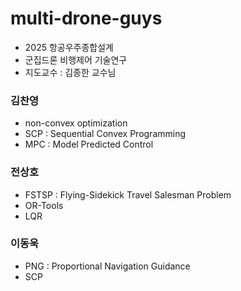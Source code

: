 # multi-drone-guys
- 2025 항공우주종합설계
- 군집드론 비행제어 기술연구
- 지도교수 : 김종한 교수님

### 김찬영
- non-convex optimization
- SCP : Sequential Convex Programming
- MPC : Model Predicted Control

### 전상호
- FSTSP : Flying-Sidekick Travel Salesman Problem
- OR-Tools
- LQR

### 이동욱
- PNG : Proportional Navigation Guidance
- SCP
